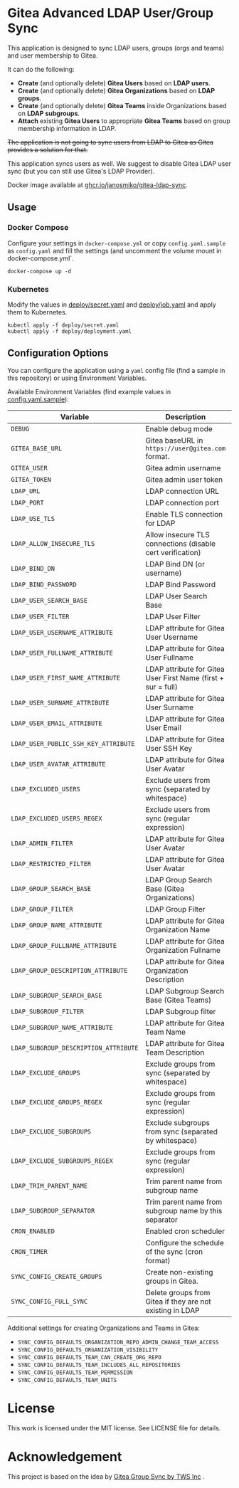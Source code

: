 # Gitea Advanced LDAP User/Group Sync

This application is designed to sync LDAP users, groups (orgs and teams) and user membership to Gitea.

It can do the following:

- **Create** (and optionally delete) **Gitea Users** based on **LDAP users**.
- **Create** (and optionally delete) **Gitea Organizations** based on **LDAP groups**.
- **Create** (and optionally delete) **Gitea Teams** inside Organizations based on **LDAP subgroups**.
- **Attach** existing **Gitea Users** to appropriate **Gitea Teams** based on group membership information in LDAP.

~~The application is not going to sync users from LDAP to Gitea as Gitea provides a solution for that.~~

This application syncs users as well. We suggest to disable Gitea LDAP user sync (but you can still use Gitea's LDAP Provider).

Docker image available
at [ghcr.io/janosmiko/gitea-ldap-sync](https://github.com/janosmiko/gitea-ldap-sync/pkgs/container/gitea-ldap-sync).

## Usage

### Docker Compose

Configure your settings in `docker-compose.yml` or copy `config.yaml.sample` as `config.yaml` and fill the settings (and uncomment the volume mount in docker-compose.yml`.

```
docker-compose up -d
```

### Kubernetes

Modify the values in [deploy/secret.yaml](deploy/secret.yaml) and [deploy/job.yaml](deploy/deployment.yaml) and apply them to Kubernetes.

```
kubectl apply -f deploy/secret.yaml
kubectl apply -f deploy/deployment.yaml
```

## Configuration Options

You can configure the application using a `yaml` config file (find a sample in this repository) or using Environment
Variables.

Available Environment Variables (find example values in [config.yaml.sample](config.yaml.sample)):

| Variable                              | Description                                                   | Default            |
|---------------------------------------|---------------------------------------------------------------|--------------------|
| `DEBUG`                               | Enable debug mode                                             | `false`            |
| `GITEA_BASE_URL`                      | Gitea baseURL in `https://user@gitea.com` format.             | `""`               |
| `GITEA_USER`                          | Gitea admin username                                          | `"root"`           |
| `GITEA_TOKEN`                         | Gitea admin user token                                        | `""`               |
| `LDAP_URL`                            | LDAP connection URL                                           | `""`               |
| `LDAP_PORT`                           | LDAP connection port                                          | `389`              |
| `LDAP_USE_TLS`                        | Enable TLS connection for LDAP                                | `true`             |
| `LDAP_ALLOW_INSECURE_TLS`             | Allow insecure TLS connections (disable cert verification)    | `false`            |
| `LDAP_BIND_DN`                        | LDAP Bind DN (or username)                                    | `""`               |
| `LDAP_BIND_PASSWORD`                  | LDAP Bind Password                                            | `""`               |
| `LDAP_USER_SEARCH_BASE`               | LDAP User Search Base                                         | `""`               |
| `LDAP_USER_FILTER`                    | LDAP User Filter                                              | `""`               |
| `LDAP_USER_USERNAME_ATTRIBUTE`        | LDAP attribute for Gitea User Username                        | `"sAMAccountName"` |
| `LDAP_USER_FULLNAME_ATTRIBUTE`        | LDAP attribute for Gitea User Fullname                        | `"cn"`             |
| `LDAP_USER_FIRST_NAME_ATTRIBUTE`      | LDAP attribute for Gitea User First Name (first + sur = full) | `""`               |
| `LDAP_USER_SURNAME_ATTRIBUTE`         | LDAP attribute for Gitea User Surname                         | `""`               |
| `LDAP_USER_EMAIL_ATTRIBUTE`           | LDAP attribute for Gitea User Email                           | `"mail"`           |
| `LDAP_USER_PUBLIC_SSH_KEY_ATTRIBUTE`  | LDAP attribute for Gitea User SSH Key                         | `"sshPublicKey"`   |
| `LDAP_USER_AVATAR_ATTRIBUTE`          | LDAP attribute for Gitea User Avatar                          | `"avatar"`         |
| `LDAP_EXCLUDED_USERS`                 | Exclude users from sync (separated by whitespace)             | `"root"`           |
| `LDAP_EXCLUDED_USERS_REGEX`           | Exclude users from sync (regular expression)                  | `""`               |
| `LDAP_ADMIN_FILTER`                   | LDAP attribute for Gitea User Avatar                          | `""`               |
| `LDAP_RESTRICTED_FILTER`              | LDAP attribute for Gitea User Avatar                          | `""`               |
| `LDAP_GROUP_SEARCH_BASE`              | LDAP Group Search Base (Gitea Organizations)                  | `""`               |
| `LDAP_GROUP_FILTER`                   | LDAP Group Filter                                             | `""`               |
| `LDAP_GROUP_NAME_ATTRIBUTE`           | LDAP attribute for Gitea Organization Name                    | `"cn"`             |
| `LDAP_GROUP_FULLNAME_ATTRIBUTE`       | LDAP attribute for Gitea Organization Fullname                | `"cn"`             |
| `LDAP_GROUP_DESCRIPTION_ATTRIBUTE`    | LDAP attribute for Gitea Organization Description             | `"cn"`             |
| `LDAP_SUBGROUP_SEARCH_BASE`           | LDAP Subgroup Search Base (Gitea Teams)                       | `""`               |
| `LDAP_SUBGROUP_FILTER`                | LDAP Subgroup filter                                          | `""`               |
| `LDAP_SUBGROUP_NAME_ATTRIBUTE`        | LDAP attribute for Gitea Team Name                            | `"cn"`             |
| `LDAP_SUBGROUP_DESCRIPTION_ATTRIBUTE` | LDAP attribute for Gitea Team Description                     | `"cn"`             |
| `LDAP_EXCLUDE_GROUPS`                 | Exclude groups from sync (separated by whitespace)            | `""`               |
| `LDAP_EXCLUDE_GROUPS_REGEX`           | Exclude groups from sync (regular expression)                 | `""`               |
| `LDAP_EXCLUDE_SUBGROUPS`              | Exclude subgroups from sync (separated by whitespace)         | `""`               |
| `LDAP_EXCLUDE_SUBGROUPS_REGEX`        | Exclude groups from sync (regular expression)                 | `""`               |
| `LDAP_TRIM_PARENT_NAME`               | Trim parent name from subgroup name                           | `false`            |
| `LDAP_SUBGROUP_SEPARATOR`             | Trim parent name from subgroup name by this separator         | `"/"`              |
| `CRON_ENABLED`                        | Enabled cron scheduler                                        | `true`             |
| `CRON_TIMER`                          | Configure the schedule of the sync (cron format)              | `"@every 1m"`      |
| `SYNC_CONFIG_CREATE_GROUPS`           | Create non-existing groups in Gitea.                          | `true`             |
| `SYNC_CONFIG_FULL_SYNC`               | Delete groups from Gitea if they are not existing in LDAP     | `false`            |


Additional settings for creating Organizations and Teams in Gitea:
- `SYNC_CONFIG_DEFAULTS_ORGANIZATION_REPO_ADMIN_CHANGE_TEAM_ACCESS`
- `SYNC_CONFIG_DEFAULTS_ORGANIZATION_VISIBILITY`
- `SYNC_CONFIG_DEFAULTS_TEAM_CAN_CREATE_ORG_REPO`
- `SYNC_CONFIG_DEFAULTS_TEAM_INCLUDES_ALL_REPOSITORIES`
- `SYNC_CONFIG_DEFAULTS_TEAM_PERMISSION`
- `SYNC_CONFIG_DEFAULTS_TEAM_UNITS`

# License

This work is licensed under the MIT license. See LICENSE file for details.

# Acknowledgement

This project is based on the idea by [Gitea Group Sync by TWS Inc](https://github.com/gitea-group-sync/gitea-group-sync)
.